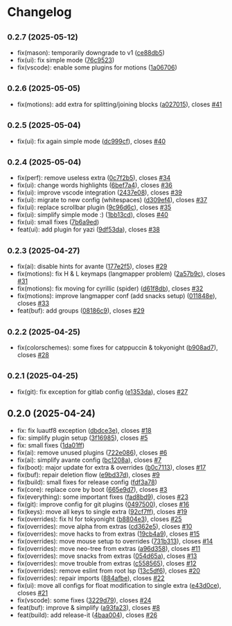 # Changelog

## <small>0.2.7 (2025-05-12)</small>

* fix(mason): temporarily downgrade to v1 ([ce88db5](https://github.com/aimuzov/LazyVimx/commit/ce88db5))
* fix(ui): fix simple mode ([76c9523](https://github.com/aimuzov/LazyVimx/commit/76c9523))
* fix(vscode): enable some plugins for motions ([1a06706](https://github.com/aimuzov/LazyVimx/commit/1a06706))

## <small>0.2.6 (2025-05-05)</small>

* fix(motions): add extra for splitting/joining blocks ([a027015](https://github.com/aimuzov/LazyVimx/commit/a027015)), closes [#41](https://github.com/aimuzov/LazyVimx/issues/41)

## <small>0.2.5 (2025-05-04)</small>

* fix(ui): fix again simple mode ([dc999cf](https://github.com/aimuzov/LazyVimx/commit/dc999cf)), closes [#40](https://github.com/aimuzov/LazyVimx/issues/40)

## <small>0.2.4 (2025-05-04)</small>

* fix(perf): remove useless extra ([0c7f2b5](https://github.com/aimuzov/LazyVimx/commit/0c7f2b5)), closes [#34](https://github.com/aimuzov/LazyVimx/issues/34)
* fix(ui): change words highlights ([6bef7a4](https://github.com/aimuzov/LazyVimx/commit/6bef7a4)), closes [#36](https://github.com/aimuzov/LazyVimx/issues/36)
* fix(ui): improve vscode integration ([2437e08](https://github.com/aimuzov/LazyVimx/commit/2437e08)), closes [#39](https://github.com/aimuzov/LazyVimx/issues/39)
* fix(ui): migrate to new config (whitespaces) ([d309ef4](https://github.com/aimuzov/LazyVimx/commit/d309ef4)), closes [#37](https://github.com/aimuzov/LazyVimx/issues/37)
* fix(ui): replace scrollbar plugin ([9c96d6c](https://github.com/aimuzov/LazyVimx/commit/9c96d6c)), closes [#35](https://github.com/aimuzov/LazyVimx/issues/35)
* fix(ui): simplify simple mode :) ([1bb13cd](https://github.com/aimuzov/LazyVimx/commit/1bb13cd)), closes [#40](https://github.com/aimuzov/LazyVimx/issues/40)
* fix(ui): small fixes ([7b6a9ed](https://github.com/aimuzov/LazyVimx/commit/7b6a9ed))
* feat(ui): add plugin for yazi ([9df53da](https://github.com/aimuzov/LazyVimx/commit/9df53da)), closes [#38](https://github.com/aimuzov/LazyVimx/issues/38)

## <small>0.2.3 (2025-04-27)</small>

* fix(ai): disable hints for avante ([177e2f5](https://github.com/aimuzov/LazyVimx/commit/177e2f5)), closes [#29](https://github.com/aimuzov/LazyVimx/issues/29)
* fix(motions): fix H & L keymaps (langmapper problem) ([2a57b9c](https://github.com/aimuzov/LazyVimx/commit/2a57b9c)), closes [#31](https://github.com/aimuzov/LazyVimx/issues/31)
* fix(motions): fix moving for cyrillic (spider) ([d61f8db](https://github.com/aimuzov/LazyVimx/commit/d61f8db)), closes [#32](https://github.com/aimuzov/LazyVimx/issues/32)
* fix(motions): improve langmapper conf (add snacks setup) ([011848e](https://github.com/aimuzov/LazyVimx/commit/011848e)), closes [#33](https://github.com/aimuzov/LazyVimx/issues/33)
* feat(buf): add groups ([08186c9](https://github.com/aimuzov/LazyVimx/commit/08186c9)), closes [#29](https://github.com/aimuzov/LazyVimx/issues/29)

## <small>0.2.2 (2025-04-25)</small>

* fix(colorschemes): some fixes for catppuccin & tokyonight ([b908ad7](https://github.com/aimuzov/LazyVimx/commit/b908ad7)), closes [#28](https://github.com/aimuzov/LazyVimx/issues/28)

## <small>0.2.1 (2025-04-25)</small>

* fix(git): fix exception for  gitlab config ([e1353da](https://github.com/aimuzov/LazyVimx/commit/e1353da)), closes [#27](https://github.com/aimuzov/LazyVimx/issues/27)

## 0.2.0 (2025-04-24)

* fix: fix luautf8 exception ([dbdce3e](https://github.com/aimuzov/LazyVimx/commit/dbdce3e)), closes [#18](https://github.com/aimuzov/LazyVimx/issues/18)
* fix: simplify plugin setup ([3f16985](https://github.com/aimuzov/LazyVimx/commit/3f16985)), closes [#5](https://github.com/aimuzov/LazyVimx/issues/5)
* fix: small fixes ([1da01ff](https://github.com/aimuzov/LazyVimx/commit/1da01ff))
* fix(ai): remove unused plugins ([722e086](https://github.com/aimuzov/LazyVimx/commit/722e086)), closes [#6](https://github.com/aimuzov/LazyVimx/issues/6)
* fix(ai): simplify avante config ([bc1208a](https://github.com/aimuzov/LazyVimx/commit/bc1208a)), closes [#7](https://github.com/aimuzov/LazyVimx/issues/7)
* fix(boot): major update for extra & overrides ([b0c7113](https://github.com/aimuzov/LazyVimx/commit/b0c7113)), closes [#17](https://github.com/aimuzov/LazyVimx/issues/17)
* fix(buf): repair deletion flow ([e9bd37d](https://github.com/aimuzov/LazyVimx/commit/e9bd37d)), closes [#9](https://github.com/aimuzov/LazyVimx/issues/9)
* fix(build): small fixes for release config ([fdf3a78](https://github.com/aimuzov/LazyVimx/commit/fdf3a78))
* fix(core): replace core by boot ([665e9d7](https://github.com/aimuzov/LazyVimx/commit/665e9d7)), closes [#3](https://github.com/aimuzov/LazyVimx/issues/3)
* fix(everything): some important fixes ([fad8bd9](https://github.com/aimuzov/LazyVimx/commit/fad8bd9)), closes [#23](https://github.com/aimuzov/LazyVimx/issues/23)
* fix(git): improve config for git plugins ([0497500](https://github.com/aimuzov/LazyVimx/commit/0497500)), closes [#16](https://github.com/aimuzov/LazyVimx/issues/16)
* fix(keys): move all keys to single extra ([92cf7ff](https://github.com/aimuzov/LazyVimx/commit/92cf7ff)), closes [#19](https://github.com/aimuzov/LazyVimx/issues/19)
* fix(overrides): fix hl for tokyonight ([b8804e3](https://github.com/aimuzov/LazyVimx/commit/b8804e3)), closes [#25](https://github.com/aimuzov/LazyVimx/issues/25)
* fix(overrides): move alpha from extras ([cd362e5](https://github.com/aimuzov/LazyVimx/commit/cd362e5)), closes [#10](https://github.com/aimuzov/LazyVimx/issues/10)
* fix(overrides): move hacks to from extras ([19cb4a9](https://github.com/aimuzov/LazyVimx/commit/19cb4a9)), closes [#15](https://github.com/aimuzov/LazyVimx/issues/15)
* fix(overrides): move mouse setup to overrides ([731b313](https://github.com/aimuzov/LazyVimx/commit/731b313)), closes [#14](https://github.com/aimuzov/LazyVimx/issues/14)
* fix(overrides): move neo-tree from extras ([a96d358](https://github.com/aimuzov/LazyVimx/commit/a96d358)), closes [#11](https://github.com/aimuzov/LazyVimx/issues/11)
* fix(overrides): move snacks from extras ([054d65a](https://github.com/aimuzov/LazyVimx/commit/054d65a)), closes [#13](https://github.com/aimuzov/LazyVimx/issues/13)
* fix(overrides): move trouble from extras ([c558565](https://github.com/aimuzov/LazyVimx/commit/c558565)), closes [#12](https://github.com/aimuzov/LazyVimx/issues/12)
* fix(overrides): remove eslint from root lsp ([13c5df6](https://github.com/aimuzov/LazyVimx/commit/13c5df6)), closes [#20](https://github.com/aimuzov/LazyVimx/issues/20)
* fix(overrides): repair imports ([884afbe](https://github.com/aimuzov/LazyVimx/commit/884afbe)), closes [#22](https://github.com/aimuzov/LazyVimx/issues/22)
* fix(ui): move all configs for float modification to single extra ([e43d0ce](https://github.com/aimuzov/LazyVimx/commit/e43d0ce)), closes [#21](https://github.com/aimuzov/LazyVimx/issues/21)
* fix(vscode): some fixes ([3229d79](https://github.com/aimuzov/LazyVimx/commit/3229d79)), closes [#24](https://github.com/aimuzov/LazyVimx/issues/24)
* feat(buf): improve & simplify ([a93fa23](https://github.com/aimuzov/LazyVimx/commit/a93fa23)), closes [#8](https://github.com/aimuzov/LazyVimx/issues/8)
* feat(build): add release-it ([4baa004](https://github.com/aimuzov/LazyVimx/commit/4baa004)), closes [#26](https://github.com/aimuzov/LazyVimx/issues/26)
